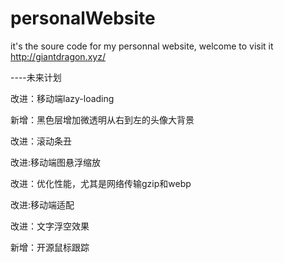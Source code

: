 # personalWebsite
it's the soure code for my personnal website, welcome to visit it http://giantdragon.xyz/


----未来计划

改进：移动端lazy-loading

新增：黑色层增加微透明从右到左的头像大背景

改进：滚动条丑

改进:移动端图悬浮缩放

改进：优化性能，尤其是网络传输gzip和webp

改进:移动端适配

改进：文字浮空效果

新增：开源鼠标跟踪
